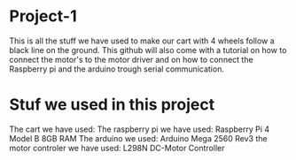 # Project-1

This is all the stuff we have used to make our cart with 4 wheels follow a black line on the ground.
This github will also come with a tutorial on how to connect the motor's to the motor driver and on how to connect the Raspberry pi and the arduino trough serial communication.

# Stuf we used in this project
The cart we have used: 
The raspberry pi we have used: Raspberry Pi 4 Model B 8GB RAM
The arduino we used: Arduino Mega 2560 Rev3
the motor controler we have used: L298N DC-Motor Controller

